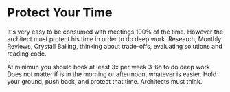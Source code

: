 # Protect Your Time

It's very easy to be consumed with meetings 100% of the time. However the architect must protect his time in order to do deep work. Research, Monthly Reviews, Crystall Balling, thinking about trade-offs, evaluating solutions and reading code.

At minimun you should book at least 3x per week 3-6h to do deep work. Does not matter if is in the morning or aftermoon, whatever is easier. Hold your ground, push back, and protect that time. Architects must think.